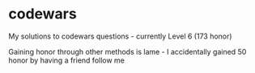 # codewars
My solutions to codewars questions - currently Level 6 (173 honor) 

Gaining honor through other methods is lame - I accidentally gained 50 honor by having a friend follow me
